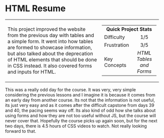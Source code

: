 
# HTML Resume



<table border='0'>

<tr>
  <td>
    This project improved the website from the previous day with tables and a simple form. It went into how tables are formed to showcase information, but also talked about the deprecation of HTML elements that should be done in CSS instead. It also covered forms and inputs for HTML.
  </td>
  <td>
    <div>
      <table>
        <tr>
          <td align='center' colspan="2"><strong>Quick Project Stats</strong></td>
        </tr>
        <tr>
          <td>Difficulty</td>
          <td align='center'>1/5</td>
        </tr>
        <tr>
          <td>Frustration</td>
          <td align='center'>3/5</td>
        </tr>
        <tr>
          <td>Key Concepts</td>
          <td align='center'><em>HTML Tables and Forms</em></td>
        </tr>
      </table>
    </div>
  </td>
</tr>
</table>

This was a really odd day for the course. It was very, very simple considering the previous lessons and I imagine it is because it comes from an early day from another course. Its not that the information is not useful, its just very easy and as it comes after the difficult capstone from days 39 and 40, the pacing seems way off. Its also kind of odd how she talks about using forms and how they are not too useful without JS, but the course will never cover that. Hopefully the course picks up again soon, but for the next two days, there is 4.5 hours of CSS videos to watch. Not really looking forward to that.
